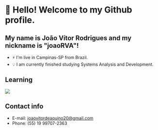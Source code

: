 # 👋 Hello! Welcome to my Github profile.
## My name is João Vítor Rodrigues and my nickname is "joaoRVA"!

- ⚡ I'm live in Campinas-SP from Brazil.
- 💡 I am currently finished studying Systems Analysis and Development.

## Learning

<img src="https://cdn.jsdelivr.net/gh/devicons/devicon@latest/icons/python/python-original.svg" />
          

## Contact info
- E-mail: joaovitordeaquino20@gmail.com
- Phone: (55) 19 99707-2363
